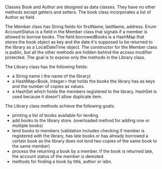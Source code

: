 Classes Book and Author are designed as data classes. They have no other methods except getters and setters. The book
class incorporates a list of Author as field.

The Member class has String fields for firstName, lastName, address. Enum AccountStatus is a field in the Member class
that signals if a member is allowed to borrow books. The field borrowedBooks is a HashMap that stores the book object as
key and the date it's supposed to be returned to the library as a LocalDateTime object. The constructor for the Member
class is public, but all the other methods are hidden behind the access modifier protected. The goal is to expose only
the
methods in the Library class.

The Library class has the following fields:

- a String name ( the name of the library)
- a HashMap<Book, Integer> that holds the books the library has as keys and the number of copies as values.
- a HashSet<Member> which holds the members registered to the library. HashSet is used because it doesn't allow
  duplicate item.

The Library class methods achieve the following goals:

- printing a list of books available for lending.
- add books to the library store. (overloaded method for adding one or multiple books)
- lend books to members (validation includes checking if member is registered with the library, has late books or has
  already borrowed a certain book as the library does not lend two copies of the same book to the same member)
- process the returning a book by a member. If the book is returned late, the account status of the member is demoted.
- methods for finding a book by title, author or isbn.
